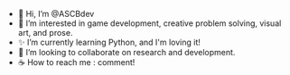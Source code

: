 - 👋 Hi, I’m @ASCBdev
- 🌈 I’m interested in game development, creative problem solving, visual art, and prose.
- ✨ I’m currently learning Python, and I'm loving it! 
- 🎉 I’m looking to collaborate on research and development. 
- ☕ How to reach me : comment!

<!---
ASCBdev/ASCBdev is a ✨ special ✨ repository because its `README.md` (this file) appears on your GitHub profile.
You can click the Preview link to take a look at your changes.
--->
